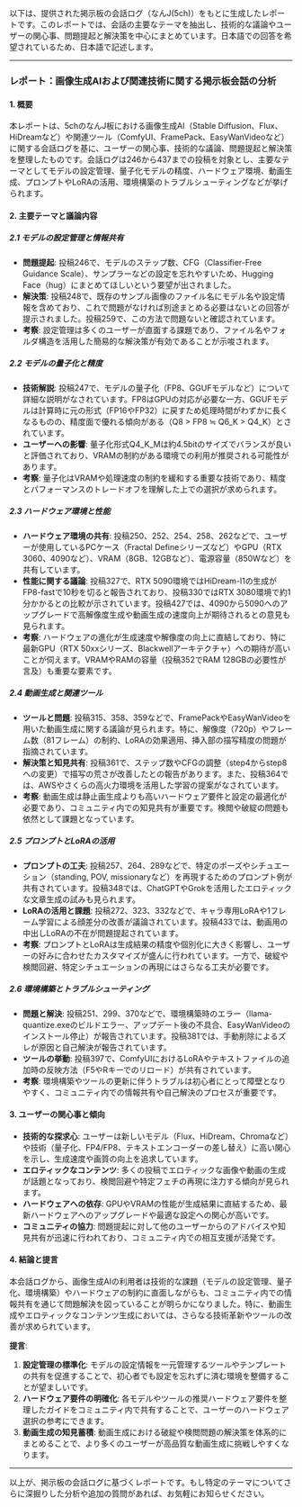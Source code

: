 以下は、提供された掲示板の会話ログ（なんJ(5ch)）をもとに生成したレポートです。このレポートでは、会話の主要なテーマを抽出し、技術的な議論やユーザーの関心事、問題提起と解決策を中心にまとめています。日本語での回答を希望されているため、日本語で記述します。

---

### レポート：画像生成AIおよび関連技術に関する掲示板会話の分析

#### 1. 概要
本レポートは、5chのなんJ板における画像生成AI（Stable Diffusion、Flux、HiDreamなど）や関連ツール（ComfyUI、FramePack、EasyWanVideoなど）に関する会話ログを基に、ユーザーの関心事、技術的な議論、問題提起と解決策を整理したものです。会話ログは246から437までの投稿を対象とし、主要なテーマとしてモデルの設定管理、量子化モデルの精度、ハードウェア環境、動画生成、プロンプトやLoRAの活用、環境構築のトラブルシューティングなどが挙げられます。

#### 2. 主要テーマと議論内容

##### 2.1 モデルの設定管理と情報共有
- **問題提起**: 投稿246で、モデルのステップ数、CFG（Classifier-Free Guidance Scale）、サンプラーなどの設定を忘れやすいため、Hugging Face（hug）にまとめてほしいという要望が出されました。
- **解決策**: 投稿248で、既存のサンプル画像のファイル名にモデル名や設定情報を含めており、これで問題がなければ別途まとめる必要はないとの回答が提示されました。投稿259で、この方法で問題ないと確認されています。
- **考察**: 設定管理は多くのユーザーが直面する課題であり、ファイル名やフォルダ構造を活用した簡易的な解決策が有効であることが示唆されます。

##### 2.2 モデルの量子化と精度
- **技術解説**: 投稿247で、モデルの量子化（FP8、GGUFモデルなど）について詳細な説明がなされています。FP8はGPUの対応が必要な一方、GGUFモデルは計算時に元の形式（FP16やFP32）に戻すため処理時間がわずかに長くなるものの、精度面で優れる傾向がある（Q8 > FP8 ≒ Q6_K > Q4_K）とされています。
- **ユーザーへの影響**: 量子化形式Q4_K_Mは約4.5bitのサイズでバランスが良いと評価されており、VRAMの制約がある環境での利用が推奨される可能性があります。
- **考察**: 量子化はVRAMや処理速度の制約を緩和する重要な技術であり、精度とパフォーマンスのトレードオフを理解した上での選択が求められます。

##### 2.3 ハードウェア環境と性能
- **ハードウェア環境の共有**: 投稿250、252、254、258、262などで、ユーザーが使用しているPCケース（Fractal Defineシリーズなど）やGPU（RTX 3060、4090など）、VRAM（8GB、12GBなど）、電源容量（850Wなど）を共有しています。
- **性能に関する議論**: 投稿327で、RTX 5090環境ではHiDream-I1の生成がFP8-fastで10秒を切ると報告されており、投稿330ではRTX 3080環境で約1分かかるとの比較が示されています。投稿427では、4090から5090へのアップグレードで高解像度生成や動画生成の速度向上が期待されるとの意見も見られます。
- **考察**: ハードウェアの進化が生成速度や解像度の向上に直結しており、特に最新GPU（RTX 50xxシリーズ、Blackwellアーキテクチャ）への期待が高いことが伺えます。VRAMやRAMの容量（投稿352でRAM 128GBの必要性が言及）も重要な要素です。

##### 2.4 動画生成と関連ツール
- **ツールと問題**: 投稿315、358、359などで、FramePackやEasyWanVideoを用いた動画生成に関する議論が見られます。特に、解像度（720p）やフレーム数（81フレーム）の制約、LoRAの効果適用、挿入部の描写精度の問題が指摘されています。
- **解決策と知見共有**: 投稿361で、ステップ数やCFGの調整（step4からstep8への変更）で描写の荒さが改善したとの報告があります。また、投稿364では、AWSやさくらの高火力環境を活用した学習の提案がなされています。
- **考察**: 動画生成は静止画生成よりも高いハードウェア要件と設定の最適化が必要であり、コミュニティ内での知見共有が重要です。検閲や破綻の問題も依然として課題となっています。

##### 2.5 プロンプトとLoRAの活用
- **プロンプトの工夫**: 投稿257、264、289などで、特定のポーズやシチュエーション（standing, POV, missionaryなど）を再現するためのプロンプト例が共有されています。投稿348では、ChatGPTやGrokを活用したエロティックな文章生成の試みも見られます。
- **LoRAの活用と課題**: 投稿272、323、332などで、キャラ専用LoRAや1フレーム学習による顔差分の改善が議論されています。投稿433では、動画用の中出しLoRAの不在が問題提起されています。
- **考察**: プロンプトとLoRAは生成結果の精度や個別化に大きく影響し、ユーザーの好みに合わせたカスタマイズが盛んに行われています。一方で、破綻や検閲回避、特定シチュエーションの再現にはさらなる工夫が必要です。

##### 2.6 環境構築とトラブルシューティング
- **問題と解決**: 投稿251、299、370などで、環境構築時のエラー（llama-quantize.exeのビルドエラー、アップデート後の不具合、EasyWanVideoのインストール停止）が報告されています。投稿381では、手動削除によるズレが原因と自己解決が報告されています。
- **ツールの挙動**: 投稿397で、ComfyUIにおけるLoRAやテキストファイルの追加時の反映方法（F5やRキーでのリロード）が共有されています。
- **考察**: 環境構築やツールの更新に伴うトラブルは初心者にとって障壁となりやすく、コミュニティ内での情報共有や自己解決のプロセスが重要です。

#### 3. ユーザーの関心事と傾向
- **技術的な探求心**: ユーザーは新しいモデル（Flux、HiDream、Chromaなど）や技術（量子化、FP4/FP8、テキストエンコーダーの差し替え）に高い関心を示し、生成速度や画質の向上を追求しています。
- **エロティックなコンテンツ**: 多くの投稿でエロティックな画像や動画の生成が話題となっており、検閲回避や特定フェチの再現に注力する傾向が見られます。
- **ハードウェアへの依存**: GPUやVRAMの性能が生成結果に直結するため、最新ハードウェアへのアップグレードや最適な設定への関心が高いです。
- **コミュニティの協力**: 問題提起に対して他のユーザーからのアドバイスや知見共有が迅速に行われており、コミュニティ内での相互支援が活発です。

#### 4. 結論と提言
本会話ログから、画像生成AIの利用者は技術的な課題（モデルの設定管理、量子化、環境構築）やハードウェアの制約に直面しながらも、コミュニティ内での情報共有を通じて問題解決を図っていることが明らかになりました。特に、動画生成やエロティックなコンテンツ生成においては、さらなる技術革新やツールの改善が求められています。

**提言**:
1. **設定管理の標準化**: モデルの設定情報を一元管理するツールやテンプレートの共有を促進することで、初心者でも設定を忘れずに済む環境を整備することが望ましいです。
2. **ハードウェア要件の明確化**: 各モデルやツールの推奨ハードウェア要件を整理したガイドをコミュニティ内で共有することで、ユーザーのハードウェア選択の参考にできます。
3. **動画生成の知見蓄積**: 動画生成における破綻や検閲問題の解決策を体系的にまとめることで、より多くのユーザーが高品質な動画生成に挑戦しやすくなります。

---

以上が、掲示板の会話ログに基づくレポートです。もし特定のテーマについてさらに深掘りした分析や追加の質問があれば、お気軽にお知らせください。